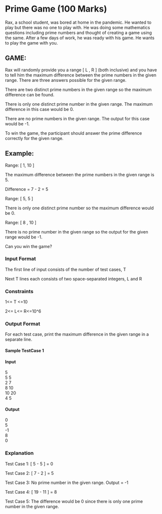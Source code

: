 # Prime Game (100 Marks)
Rax, a school student, was bored at home in the pandemic. He wanted to play but there was no one to play with. He was doing some mathematics questions including prime numbers and thought of creating a game using the same. After a few days of work, he was ready with his game. He wants to play the game with you.


## GAME:

Rax will randomly provide you a range [ L , R ] (both inclusive) and you have to tell him the maximum difference between the prime numbers in the given range. There are three answers possible for the given range.

There are two distinct prime numbers in the given range so the maximum difference can be found.

There is only one distinct prime number in the given range. The maximum difference in this case would be 0.

There are no prime numbers in the given range. The output for this case would be -1.

To win the game, the participant should answer the prime difference correctly for the given range.

## Example:

Range: [ 1, 10 ]

The maximum difference between the prime numbers in the given range is 5.

Difference = 7 - 2 = 5

Range: [ 5, 5 ]

There is only one distinct prime number so the maximum difference would be 0.

Range: [ 8 , 10 ]

There is no prime number in the given range so the output for the given range would be -1.

Can you win the game?

### Input Format
The first line of input consists of the number of test cases, T

Next T lines each consists of two space-separated integers, L and R

### Constraints
1<= T <=10

2<= L<= R<=10^6

### Output Format
For each test case, print the maximum difference in the given range in a separate line. 

#### Sample TestCase 1
#### Input
5\
5 5\
2 7\
8 10\
10 20\
4 5

#### Output
0  
5\
-1\
8\
0

### Explanation

Test Case 1: [ 5 - 5 ] = 0

Test Case 2: [ 7 - 2 ] = 5

Test Case 3: No prime number in the given range. Output = -1

Test Case 4: [ 19 - 11 ] = 8

Test Case 5: The difference would be 0 since there is only one prime number in the given range.
